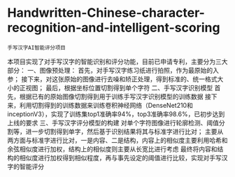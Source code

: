 # Handwritten-Chinese-character-recognition-and-intelligent-scoring
    手写汉字AI智能评分项目
本项目实现了对手写汉字的智能识别和评分功能，目前已申请专利，主要分为三大部分：
一、图像预处理：
  首先，对手写汉字练习纸进行拍照，作为最原始的入参；
  接下来，对这张原始的图像进行去噪和矫正处理，得到标准的、统一格式大小的正视图；
  最后，根据坐标位置切割得到单个字符
二、手写汉字识别模型
  首先，根据已有的原始图像切割得到用于训练手写汉字识别模型的训练数据
  接下来，利用切割得到的训练数据来训练卷积神经网络（DenseNet210和inceptionV3），实现了训练集top1准确率94%，top3准确率98.6%，已初步达到上线的要求
三、手写汉字评分模型的构建
  对单个字符图像进行轮廓检测、阈值分割等，进一步切割得到单字，然后基于识别结果将其与标准字进行比对；
  主要从两方面与标准字进行比对，一是内容、二是结构，内容上的相似度主要利用哈希和余弦相似度进行加权，结构上的相似度则主要从长宽比进行考虑
  最终将内容和结构的相似度进行加权得到相似程度，再与事先设定的阈值进行比较，实现对手写汉字的智能评分

